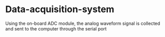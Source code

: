 # Data-acquisition-system
Using the on-board ADC module, the analog waveform signal is collected and sent to the computer through the serial port
